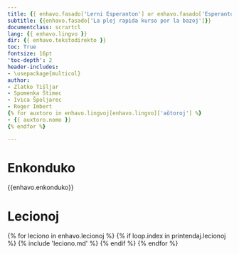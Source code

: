 ```yaml
---
title: {{ enhavo.fasado['Lerni Esperanton'] or enhavo.fasado['Esperanto en 12 tagoj'] }}
subtitle: {{enhavo.fasado['La plej rapida kurso por la bazoj']}}
documentclass: scrartcl
lang: {{ enhavo.lingvo }}
dir: {{ enhavo.tekstodirekto }}
toc: True
fontsize: 16pt
'toc-depth': 2
header-includes:
- \usepackage{multicol}
author:
- Zlatko Tišljar
- Spomenka Štimec
- Ivica Špoljarec
- Roger Imbert
{% for auxtoro in enhavo.lingvoj[enhavo.lingvo]['aŭtoroj'] %}
- {{ auxtoro.nomo }}
{% endfor %}

---
```


# Enkonduko

{{enhavo.enkonduko}}

# Lecionoj

{% for leciono in enhavo.lecionoj %}
  {% if loop.index in printendaj.lecionoj %}
    {% include 'leciono.md' %}
  {% endif %}
{% endfor %}
